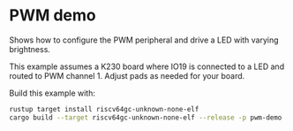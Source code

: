 # PWM demo

Shows how to configure the PWM peripheral and drive a LED with varying brightness.

This example assumes a K230 board where IO19 is connected to a LED and routed to PWM channel 1.
Adjust pads as needed for your board.

Build this example with:

``` bash
rustup target install riscv64gc-unknown-none-elf
cargo build --target riscv64gc-unknown-none-elf --release -p pwm-demo
```
